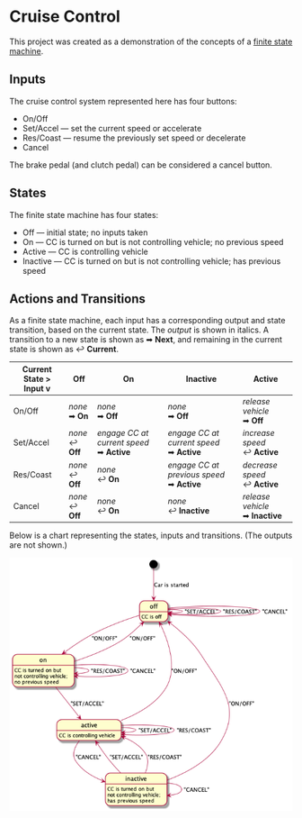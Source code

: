 # Cruise Control

This project was created as a demonstration of the concepts of a
[finite state machine](https://en.wikipedia.org/wiki/Finite-state_machine).

## Inputs

The cruise control system represented here has four buttons:

* On/Off
* Set/Accel — set the current speed or accelerate
* Res/Coast — resume the previously set speed or decelerate
* Cancel

The brake pedal (and clutch pedal) can be considered a cancel button.

## States

The finite state machine has four states:

* Off — initial state; no inputs taken
* On — CC is turned on but is not controlling vehicle; no previous speed
* Active — CC is controlling vehicle
* Inactive — CC is turned on but is not controlling vehicle; has previous speed

## Actions and Transitions

As a finite state machine, each input has a corresponding output and state
transition, based on the current state. The _output_ is shown in italics. A
transition to a new state is shown as ➡&nbsp;**Next**, and remaining in the
current state is shown as ↩&nbsp;**Current**.

Current State ><br/>Input v | Off | On | Inactive | Active
----------------------------|-----|----|----------|--------
On/Off    | _none_<br/>➡ **On**  | _none_<br/>➡ **Off** | _none_<br/>➡ **Off** | _release vehicle_<br/>➡ **Off**
Set/Accel | _none_<br/>↩ **Off** | _engage CC at current speed_<br/>➡ **Active** | _engage CC at current speed_<br/>➡ **Active** | _increase speed_<br/>↩ **Active**
Res/Coast | _none_<br/>↩ **Off** | _none_<br/>↩ **On**  | _engage CC at previous speed_<br/>➡ **Active** | _decrease speed_<br/>↩ **Active**
Cancel    | _none_<br/>↩ **Off** | _none_<br/>↩ **On**  | _none_<br/>↩ **Inactive** | _release vehicle_<br/>➡ **Inactive**

Below is a chart representing the states, inputs and transitions. (The outputs are not shown.)

![State chart](doc/cruise_control.png)
